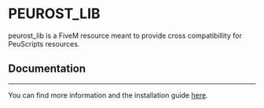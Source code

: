 # PEUROST_LIB

peurost_lib is a FiveM resource meant to provide cross compatibillity for PeuScripts resources.

## Documentation
---
You can find more information and the installation guide [here](https://peuscripts.gitbook.io/home/peurost_lib/information).
